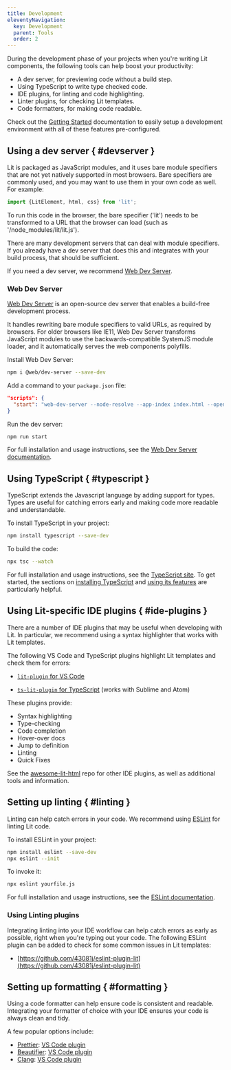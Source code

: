 ```yaml
---
title: Development
eleventyNavigation:
  key: Development
  parent: Tools
  order: 2
---
```


During the development phase of your projects when you're writing Lit components, the following tools can help boost your productivity:

* A dev server, for previewing code without a build step.
* Using TypeScript to write type checked code.
* IDE plugins, for linting and code highlighting.
* Linter plugins, for checking Lit templates.
* Code formatters, for making code readable.

Check out the [Getting Started](../../getting-started) documentation to easily setup a development environment with all of these features pre-configured.

## Using a dev server { #devserver }

Lit is packaged as JavaScript modules, and it uses bare module specifiers that are not yet natively supported in most browsers. Bare specifiers are commonly used, and you may want to use them in your own code as well. For example:

```js
import {LitElement, html, css} from 'lit';
```

To run this code in the browser, the bare specifier ('lit') needs to be transformed to a URL that the browser can load (such as '/node_modules/lit/lit.js').

There are many development servers that can deal with module specifiers. If you already have a dev server that does this and integrates with your build process, that should be sufficient.

If you need a dev server, we recommend [Web Dev Server](https://modern-web.dev/docs/dev-server/overview/).

### Web Dev Server

[Web Dev Server](https://modern-web.dev/docs/dev-server/overview/) is an open-source dev server that enables a build-free development process.

It handles rewriting bare module specifiers to valid URLs, as required by browsers. For older browsers like IE11, Web Dev Server transforms JavaScript modules to use the backwards-compatible SystemJS module loader, and it automatically serves the web components polyfills.

Install Web Dev Server:

```bash
npm i @web/dev-server --save-dev
```

Add a command to your `package.json` file:

```json
"scripts": {
  "start": "web-dev-server --node-resolve --app-index index.html --open --watch --esbuild-target auto"
}
```

Run the dev server:

```bash
npm run start
```

For full installation and usage instructions, see the [Web Dev Server documentation](https://modern-web.dev/docs/dev-server/overview/).

## Using TypeScript { #typescript }

TypeScript extends the Javascript language by adding support for types. Types are useful for catching errors early and making code more readable and understandable.

To install TypeScript in your project:

```bash
npm install typescript --save-dev
```

To build the code:

```bash
npx tsc --watch
```

For full installation and usage instructions, see the [TypeScript site](https://www.typescriptlang.org/). To get started, the sections on [installing TypeScript](https://www.typescriptlang.org/docs/handbook/typescript-tooling-in-5-minutes.html) and [using its features](https://www.typescriptlang.org/docs/handbook/typescript-in-5-minutes.html) are particularly helpful.

## Using Lit-specific IDE plugins { #ide-plugins }

There are a number of IDE plugins that may be useful when developing with Lit. In particular, we recommend using a syntax highlighter that works with Lit templates.

The following VS Code and TypeScript plugins highlight Lit templates and check them for errors:

* [`lit-plugin` for VS Code](https://marketplace.visualstudio.com/items?itemName=runem.lit-plugin)

* [`ts-lit-plugin` for TypeScript](https://github.com/runem/lit-analyzer/tree/master/packages/ts-lit-plugin) (works with Sublime and Atom)

These plugins provide:

- Syntax highlighting
- Type-checking
- Code completion
- Hover-over docs
- Jump to definition
- Linting
- Quick Fixes

See the [awesome-lit-html](https://github.com/web-padawan/awesome-lit-html#ide-plugins) repo for other IDE plugins, as well as additional tools and information.

## Setting up linting { #linting }

Linting can help catch errors in your code. We recommend using [ESLint](https://eslint.org) for linting Lit code.

To install ESLint in your project:

```bash
npm install eslint --save-dev
npx eslint --init
```

To invoke it:

```bash
npx eslint yourfile.js
```

For full installation and usage instructions, see the [ESLint documentation](https://eslint.org/docs/user-guide/getting-started).

### Using Linting plugins

Integrating linting into your IDE workflow can help catch errors as early as possible, right when you're typing out your code. The following ESLint plugin can be added to check for some common issues in Lit templates:

* [https://github.com/43081j/eslint-plugin-lit](https://github.com/43081j/eslint-plugin-lit)

## Setting up formatting { #formatting }

Using a code formatter can help ensure code is consistent and readable. Integrating your formatter of choice with your IDE ensures your code is always clean and tidy.

A few popular options include:

* [Prettier](https://prettier.io/): [VS Code plugin](https://marketplace.visualstudio.com/items?itemName=esbenp.prettier-vscode)
* [Beautifier](https://beautifier.io/): [VS Code plugin](https://marketplace.visualstudio.com/items?itemName=HookyQR.beautify)
* [Clang](https://www.npmjs.com/package/clang-format): [VS Code plugin](https://marketplace.visualstudio.com/items?itemName=xaver.clang-format)
